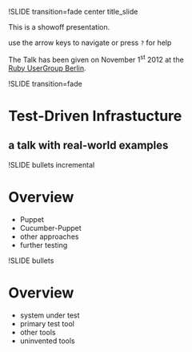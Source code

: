 !SLIDE transition=fade center title_slide

This is a showoff presentation.

use the arrow keys to navigate or press `?` for help

The Talk has been given on November 1<sup>st</sup> 2012 at the<br />
<a href="http://rugb.de">Ruby UserGroup Berlin</a>.

!SLIDE transition=fade

# Test-Driven Infrastucture
## a talk with real-world examples

!SLIDE bullets incremental
# Overview

* Puppet
* Cucumber-Puppet
* other approaches
* further testing

!SLIDE bullets
#   Overview

* system under test
* primary test tool
* other tools
* uninvented tools

